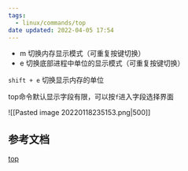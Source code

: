 ```yaml
---
tags:
  - linux/commands/top
date updated: 2022-04-05 17:54
---
```


- m 切换内存显示模式（可重复按键切换）
- e 切换底部进程中单位的显示模式（可重复按键切换）

`shift + e` 切换显示内存的单位

top命令默认显示字段有限，可以按`f`进入字段选择界面

![[Pasted image 20220118235153.png|500]]

## 参考文档

[top](https://mp.weixin.qq.com/s/DuwnNyDTWs8Lp2V0TwM_7Q)
